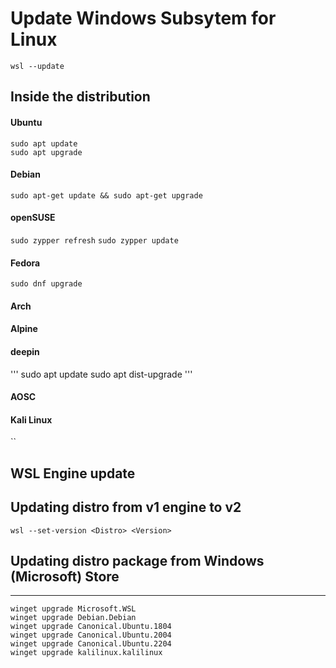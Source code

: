 # Update Windows Subsytem for Linux

`wsl --update`

## Inside the distribution

#### Ubuntu
```
sudo apt update
sudo apt upgrade
```

#### Debian
`sudo apt-get update && sudo apt-get upgrade` 

#### openSUSE
`sudo zypper refresh`
`sudo zypper update`

#### Fedora
`sudo dnf upgrade`

#### Arch

#### Alpine

#### deepin
'''
sudo apt update
sudo apt dist-upgrade
'''

#### AOSC

#### Kali Linux
``

## WSL Engine update

## Updating distro from v1 engine to v2
`wsl --set-version <Distro> <Version>`

## Updating distro package from Windows (Microsoft) Store


-----

```
winget upgrade Microsoft.WSL
winget upgrade Debian.Debian
winget upgrade Canonical.Ubuntu.1804
winget upgrade Canonical.Ubuntu.2004
winget upgrade Canonical.Ubuntu.2204
winget upgrade kalilinux.kalilinux
```
